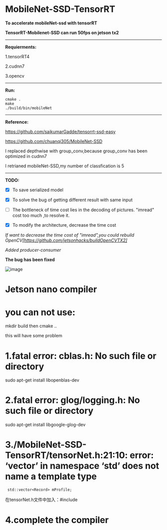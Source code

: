 # MobileNet-SSD-TensorRT
**To accelerate mobileNet-ssd with tensorRT**

**TensorRT-Mobilenet-SSD can run 50fps on jetson tx2**

---

**Requierments:**

1.tensorRT4

2.cudnn7

3.opencv

---

**Run:**

```shell
cmake .
make
./build/bin/mobileNet
```

---

**Reference:**

https://github.com/saikumarGadde/tensorrt-ssd-easy

https://github.com/chuanqi305/MobileNet-SSD

I replaced depthwise with group_conv,because group_conv  has been optimized in cudnn7

I retrianed mobileNet-SSD,my number of classfication is 5

---

**TODO:**

- [x] To save serialized model 
- [x] To solve the bug of getting different result with same input
- [ ] The bottleneck of time cost lies in the decoding of pictures. "imread" cost too much ,to resolve it.
- [x] To modify the architecture, decrease the time cost



*If want to decrease the time cost of "imread",you could rebuild OpenCV[https://github.com/jetsonhacks/buildOpenCVTX2]*

*Added producer-consumer*



**The bug has been fixed**

![image](testPic/test1.png)


# Jetson nano compiler
# you can not use:
mkdir build 
then cmake .. 

this will have some problem


# 1.fatal error: cblas.h: No such file or directory

sudo apt-get install libopenblas-dev

# 2.fatal error: glog/logging.h: No such file or directory

sudo apt-get install libgoogle-glog-dev

# 3./MobileNet-SSD-TensorRT/tensorNet.h:21:10: error: ‘vector’ in namespace ‘std’ does not name a template type
     std::vector<Record> mProfile;


在tensorNet.h文件中加入：#include <vector>
  
  
 # 4.complete the compiler



